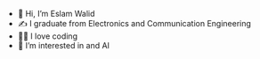 - 👋 Hi, I’m Eslam Walid
- ✍️ I graduate from Electronics and Communication Engineering
- 👨‍💻 I love coding
- 👀 I’m interested in and AI

